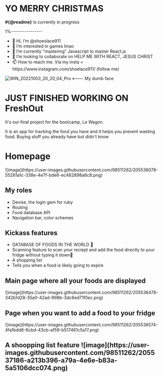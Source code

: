 <h1> YO MERRY CHRISTMAS </h1>
<p> <strong>#{@readme}</strong> is currently in progress </p>
<p> 1%----------------</p> 
<ul>
  <li> 👋 Hi, I’m @shoeslace911 </li>
<li> 👀 I’m interested in games lmao </li>
<li> 🌱 I’m currently "mastering" Javascript to master React.js</li>
<li> 💞️ I’m looking to collaborate on HELP ME WITH REACT, JESUS CHRIST</li>
<li> 📫 How to reach me. Via my insta = https://www.instagram.com/shoelace911/ (follow me)</li>
</ul>
<!---
shoeslace911/shoeslace911 is a ✨ special ✨ repository because its `README.md` (this file) appears on your GitHub profile.
You can click the Previe![WIN_20221003_20_20_04_Pro](https://user-images.githubusercontent.com/98511262/202061229-a73a64e5-3b56-4a37-b44e-ebf71d7a9ae4.jpg)
w link to take a look at your changes.
--->


![WIN_20221003_20_20_04_Pro](https://user-images.githubusercontent.com/98511262/202061372-2e6b4e38-60c0-4698-992a-9c7f61e169d3.jpg) <--- My dumb face

<h1>JUST FINISHED WORKING ON <strong>FreshOut</strong></h1>
<p>It's our final project for the bootcamp, Le Wagon.</p>
<p>It is an app for tracking the food you have and it helps you prevent wasting food. Buying stuff you already have but didn't know</p>
<h1>Homepage</h1>
![image](https://user-images.githubusercontent.com/98511262/205536078-55281a1c-338e-4e7f-bde6-ec482898a6c8.png)

<h2>My roles</h2>
<ul>
  <li>Devise, the login gem for ruby</li>
  <li>Routing</li>
  <li>Food database API</li>
  <li>Navigation bar, color schemes</li>
</ul>
<h2>Kickass features</h2>
<ul>
  <li>DATABASE OF FOODS IN THE WORLD 🥚</li>
  <li>Scanning feature to scan your reciept and add the food directly to your fridge without typing it down🧾</li>
  <li>A shopping list</li>
  <li>Tells you when a food is likely going to expire</li>
</ul>
<h2>Main page where all your foods are displayed</h2>
![image](https://user-images.githubusercontent.com/98511262/205536478-342b1d28-35a0-42ad-998b-3dc8ed71f0ec.png)

<h2>Page when you want to add a food to your fridge</h2>
![image](https://user-images.githubusercontent.com/98511262/205536574-4fa1bdd6-6cbd-43cb-af59-b517461c5a17.png)

<h2>A shoopping list feature</li>
![image](https://user-images.githubusercontent.com/98511262/205537186-a213b396-a79a-4e6e-b83a-5a5106dcc074.png)

